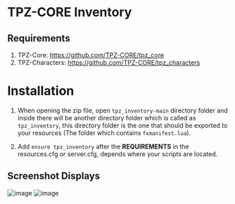 # TPZ-CORE Inventory

## Requirements

1. TPZ-Core: https://github.com/TPZ-CORE/tpz_core
2. TPZ-Characters: https://github.com/TPZ-CORE/tpz_characters

# Installation

1. When opening the zip file, open `tpz_inventory-main` directory folder and inside there will be another directory folder which is called as `tpz_inventory`, this directory folder is the one that should be exported to your resources (The folder which contains `fxmanifest.lua`).

2. Add `ensure tpz_inventory` after the **REQUIREMENTS** in the resources.cfg or server.cfg, depends where your scripts are located.

## Screenshot Displays

![image](https://github.com/TPZ-CORE/tpz_inventory/assets/152554963/aa7f9722-b340-44ee-953d-36dedaff863a)
![image](https://github.com/TPZ-CORE/tpz_inventory/assets/152554963/e496a663-aba9-42bd-98e2-eef67eb5e962)
